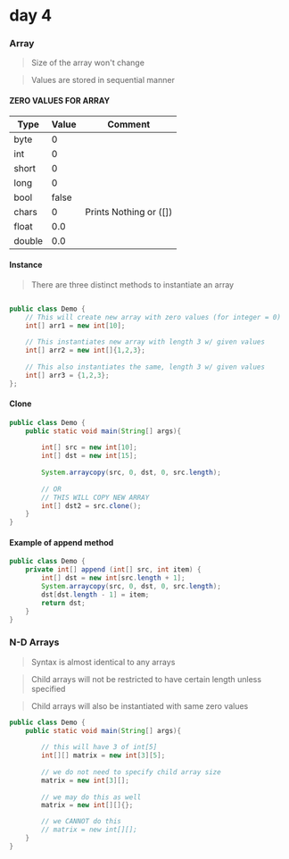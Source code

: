 # day 4

### Array

> Size of the array won't change

> Values are stored in sequential manner

#### ZERO VALUES FOR ARRAY

Type  |Value|Comment                    |
------|-----|---------------------------|
byte  |0    |                           |
int   |0    |                           |
short |0    |                           |
long  |0    |                           |                   
bool  |false|                           |
chars |0    |Prints Nothing or ([])     |
float |0.0  |                           |
double|0.0  |                           |



#### Instance

> There are three distinct methods to instantiate an array
```java

public class Demo {
    // This will create new array with zero values (for integer = 0)
    int[] arr1 = new int[10];
   
    // This instantiates new array with length 3 w/ given values
    int[] arr2 = new int[]{1,2,3};
    
    // This also instantiates the same, length 3 w/ given values
    int[] arr3 = {1,2,3};
};
```

#### Clone

```java
public class Demo {   
    public static void main(String[] args){
        
        int[] src = new int[10];
        int[] dst = new int[15];
        
        System.arraycopy(src, 0, dst, 0, src.length);
        
        // OR
        // THIS WILL COPY NEW ARRAY
        int[] dst2 = src.clone();
    }
}
```

#### Example of append method
```java
public class Demo {
    private int[] append (int[] src, int item) {
        int[] dst = new int[src.length + 1];
        System.arraycopy(src, 0, dst, 0, src.length);
        dst[dst.length - 1] = item;
        return dst;
    }
}
```

### N-D Arrays

> Syntax is almost identical to any arrays

> Child arrays will not be restricted to have certain length unless specified

> Child arrays will also be instantiated with same zero values


```java
public class Demo {
    public static void main(String[] args){
        
        // this will have 3 of int[5]
        int[][] matrix = new int[3][5];
        
        // we do not need to specify child array size
        matrix = new int[3][];
        
        // we may do this as well
        matrix = new int[][]{};

        // we CANNOT do this
        // matrix = new int[][];
    }
}
```
